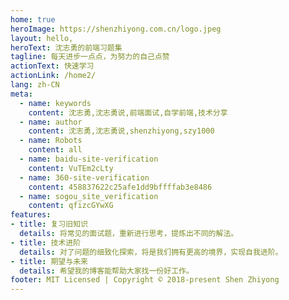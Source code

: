 ```yaml
---
home: true
heroImage: https://shenzhiyong.com.cn/logo.jpeg
layout: hello,
heroText: 沈志勇的前端习题集
tagline: 每天进步一点点，为努力的自己点赞
actionText: 快速学习
actionLink: /home2/
lang: zh-CN
meta:
  - name: keywords
    content: 沈志勇,沈志勇说,前端面试,自学前端,技术分享
  - name: author
    content: 沈志勇,沈志勇说,shenzhiyong,szy1000
  - name: Robots 
    content: all
  - name: baidu-site-verification 
    content: VuTEm2cLty
  - name: 360-site-verification
    content: 458837622c25afe1dd9bffffab3e8486
  - name: sogou_site_verification
    content: qfizcGYwXG
features:
- title: 复习旧知识
  details: 将常见的面试题，重新进行思考，提炼出不同的解法。
- title: 技术进阶
  details: 对了问题的细致化探索，将是我们拥有更高的境界，实现自我进阶。
- title: 期望与未来
  details: 希望我的博客能帮助大家找一份好工作。
footer: MIT Licensed | Copyright © 2018-present Shen Zhiyong
---
```


<statistics />
  
